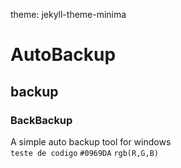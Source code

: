 theme: jekyll-theme-minima
# AutoBackup
## backup
### BackBackup
A simple auto backup tool for windows <br>
`teste de codigo`
	`#0969DA`
 	`rgb(R,G,B)`
